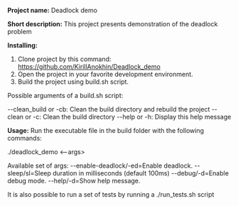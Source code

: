 **Project name:** Deadlock demo

**Short description:**
This project presents demonstration of the deadlock problem

**Installing:**
1. Clone project by this command: https://github.com/KirillAnokhin/Deadlock_demo
2. Open the project in your favorite development environment.
3. Build the project using build.sh script.

Possible arguments of a build.sh script:

--clean_build or -cb: Clean the build directory and rebuild the project
--clean or -c: Clean the build directory
--help or -h: Display this help message


**Usage:**
Run the executable file in the build folder with the following commands:

./deadlock_demo <--args>

Available set of args:
--enable-deadlock/-ed=Enable deadlock.
--sleep/sl=Sleep duration in milliseconds (default 100ms)
--debug/-d=Enable debug mode.
--help/-d=Show help message.

It is also possible to run a set of tests by running a ./run_tests.sh script
